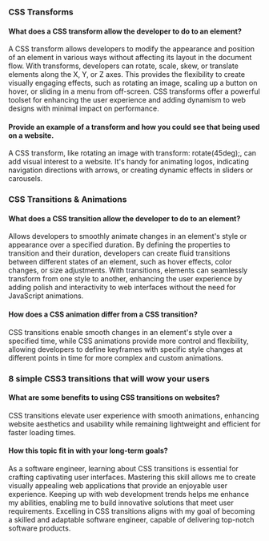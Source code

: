 ### CSS Transforms

#### What does a CSS transform allow the developer to do to an element?

A CSS transform allows developers to modify the appearance and position of an element in various ways without affecting its layout in the document flow. With transforms, developers can rotate, scale, skew, or translate elements along the X, Y, or Z axes. This provides the flexibility to create visually engaging effects, such as rotating an image, scaling up a button on hover, or sliding in a menu from off-screen. CSS transforms offer a powerful toolset for enhancing the user experience and adding dynamism to web designs with minimal impact on performance.

#### Provide an example of a transform and how you could see that being used on a website.

A CSS transform, like rotating an image with transform: rotate(45deg);, can add visual interest to a website. It's handy for animating logos, indicating navigation directions with arrows, or creating dynamic effects in sliders or carousels.

### CSS Transitions & Animations

#### What does a CSS transition allow the developer to do to an element?

Allows developers to smoothly animate changes in an element's style or appearance over a specified duration. By defining the properties to transition and their duration, developers can create fluid transitions between different states of an element, such as hover effects, color changes, or size adjustments. With transitions, elements can seamlessly transform from one style to another, enhancing the user experience by adding polish and interactivity to web interfaces without the need for JavaScript animations.

#### How does a CSS animation differ from a CSS transition?

CSS transitions enable smooth changes in an element's style over a specified time, while CSS animations provide more control and flexibility, allowing developers to define keyframes with specific style changes at different points in time for more complex and custom animations.

### 8 simple CSS3 transitions that will wow your users

#### What are some benefits to using CSS transitions on websites?

CSS transitions elevate user experience with smooth animations, enhancing website aesthetics and usability while remaining lightweight and efficient for faster loading times.

#### How this topic fit in with your long-term goals?


As a software engineer, learning about CSS transitions is essential for crafting captivating user interfaces. Mastering this skill allows me to create visually appealing web applications that provide an enjoyable user experience. Keeping up with web development trends helps me enhance my abilities, enabling me to build innovative solutions that meet user requirements. Excelling in CSS transitions aligns with my goal of becoming a skilled and adaptable software engineer, capable of delivering top-notch software products.